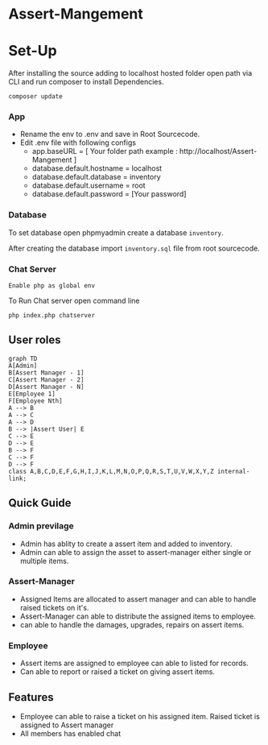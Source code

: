 # Assert-Mangement
# Set-Up
  After installing the source adding to localhost hosted folder open path via CLI and run composer to install Dependencies.
  ```cli 
  composer update
  ```
### App
  - Rename the env to .env and save in Root Sourcecode.
  - Edit .env file with following configs 
    - app.baseURL = [ Your folder path example : http://localhost/Assert-Mangement ]
    - database.default.hostname = localhost
    - database.default.database = inventory
    - database.default.username = root
    - database.default.password = [Your password]
### Database
  To set database open phpmyadmin create a database `inventory`.
  
  After creating the database import `inventory.sql` file from root sourcecode.
### Chat Server
  `Enable php as global env`
  
  To Run Chat server open command line
  
  ```cli
  php index.php chatserver
  ```
  
  ## User roles
  
```mermaid
graph TD
A[Admin]
B[Assert Manager - 1]
C[Assert Manager - 2]
D[Assert Manager - N]
E[Employee 1]
F[Employee Nth]
A --> B
A --> C
A --> D
B --> |Assert User| E
C --> E
D --> E
B --> F
C --> F
D --> F
class A,B,C,D,E,F,G,H,I,J,K,L,M,N,O,P,Q,R,S,T,U,V,W,X,Y,Z internal-link;
```

## Quick Guide
### Admin previlage
- Admin has ablity to create a assert item and added to inventory.
- Admin can able to assign the asset to assert-manager either single or multiple items.
### Assert-Manager
- Assigned Items are allocated to assert manager and can able to handle raised tickets on it's.
- Assert-Manager can able to distribute the assigned items to employee.
- can able to handle the damages, upgrades, repairs on assert items.
### Employee
- Assert items are assigned to employee can able to listed for records.
- Can able to report or raised a ticket on giving assert items.

## Features
- Employee can able to raise a ticket on his assigned item. Raised ticket is assigned to Assert manager
- All members has enabled chat


    
